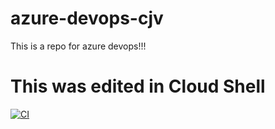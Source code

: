 # azure-devops-cjv
This is a repo for azure devops!!!

# This was edited in Cloud Shell

[![CI](https://github.com/xxxpegaxxx/azure-devops-cjv/actions/workflows/main.yml/badge.svg)](https://github.com/xxxpegaxxx/azure-devops-cjv/actions/workflows/main.yml)
